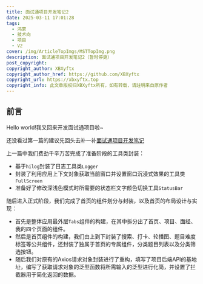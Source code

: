 ```yaml
---
title: 面试通项目开发笔记2
date: 2025-03-11 17:01:28
tags:
  - 鸿蒙
  - 技术向
  - 项目
  - V2
cover: /img/ArticleTopImgs/MSTTopImg.png
description: 面试通项目开发笔记2（暂时停更）
post_copyright:
copyright_author: XBXyftx
copyright_author_href: https://github.com/XBXyftx
copyright_url: https://xbxyftx.top
copyright_info: 此文章版权归XBXyftx所有，如有转载，请註明来自原作者
---
```


## 前言

Hello world!我又回来开发面试通项目啦~

还没看过第一篇的建议先回头去补一补[面试通项目开发笔记](https://xbxyftx.github.io/2025/02/27/MianShiTong/)

上一篇中我们费劲千辛万苦完成了准备阶段的工具类封装：

* 基于`hilog`封装了日志工具类`Logger`
* 封装了利用应用上下文对象获取当前窗口并设置窗口沉浸式效果的工具类`FullScreen`
* 准备好了修改深浅色模式时所需要的状态栏文字颜色切换工具`StatusBar`

随后进入正式阶段，我们完成了首页的组件划分与封装，以及首页的布局设计与实现：

* 首先是整体应用最外层`Tabs`组件的构建，在其中拆分出了首页、项目、面经、我的四个页面的组件。
* 然后是首页组件的构建，我们由上到下封装了搜索、打卡、轮播图、题目难度标签等公共组件，还封装了独属于首页的专属组件，分类题目列表以及分类筛选按钮。
* 随后我们对原有的Axios请求对象封装进行了重构，填写了项目后端API的基地址，编写了获取请求对象的泛型函数将所需输入的泛型进行化简，并设置了拦截器用于简化返回的数据。
